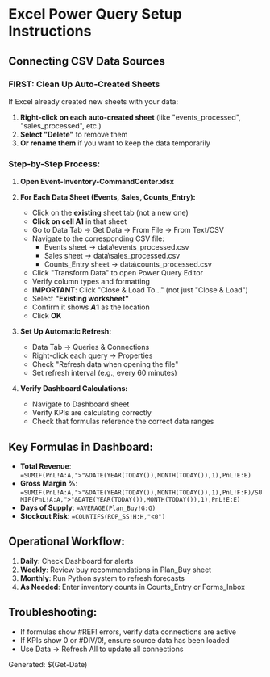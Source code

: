 # Excel Power Query Setup Instructions

## Connecting CSV Data Sources

### FIRST: Clean Up Auto-Created Sheets

If Excel already created new sheets with your data:
1. **Right-click on each auto-created sheet** (like "events_processed", "sales_processed", etc.)
2. **Select "Delete"** to remove them
3. **Or rename them** if you want to keep the data temporarily

### Step-by-Step Process:

1. **Open Event-Inventory-CommandCenter.xlsx**

2. **For Each Data Sheet (Events, Sales, Counts_Entry):**
   - Click on the **existing** sheet tab (not a new one)
   - **Click on cell A1** in that sheet
   - Go to Data Tab → Get Data → From File → From Text/CSV
   - Navigate to the corresponding CSV file:
     - Events sheet → data\events_processed.csv
     - Sales sheet → data\sales_processed.csv  
     - Counts_Entry sheet → data\counts_processed.csv
   - Click "Transform Data" to open Power Query Editor
   - Verify column types and formatting
   - **IMPORTANT**: Click "Close & Load To..." (not just "Close & Load")
   - Select **"Existing worksheet"** 
   - Confirm it shows **$A$1** as the location
   - Click **OK**

3. **Set Up Automatic Refresh:**
   - Data Tab → Queries & Connections
   - Right-click each query → Properties
   - Check "Refresh data when opening the file"
   - Set refresh interval (e.g., every 60 minutes)

4. **Verify Dashboard Calculations:**
   - Navigate to Dashboard sheet
   - Verify KPIs are calculating correctly
   - Check that formulas reference the correct data ranges

## Key Formulas in Dashboard:

- **Total Revenue**: `=SUMIF(PnL!A:A,">"&DATE(YEAR(TODAY()),MONTH(TODAY()),1),PnL!E:E)`
- **Gross Margin %**: `=SUMIF(PnL!A:A,">"&DATE(YEAR(TODAY()),MONTH(TODAY()),1),PnL!F:F)/SUMIF(PnL!A:A,">"&DATE(YEAR(TODAY()),MONTH(TODAY()),1),PnL!E:E)`
- **Days of Supply**: `=AVERAGE(Plan_Buy!G:G)`
- **Stockout Risk**: `=COUNTIFS(ROP_SS!H:H,"<0")`

## Operational Workflow:

1. **Daily**: Check Dashboard for alerts
2. **Weekly**: Review buy recommendations in Plan_Buy sheet  
3. **Monthly**: Run Python system to refresh forecasts
4. **As Needed**: Enter inventory counts in Counts_Entry or Forms_Inbox

## Troubleshooting:

- If formulas show #REF! errors, verify data connections are active
- If KPIs show 0 or #DIV/0!, ensure source data has been loaded
- Use Data → Refresh All to update all connections

Generated: $(Get-Date)
